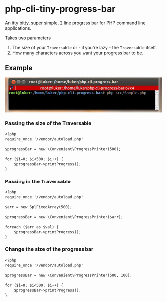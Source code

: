 # php-cli-tiny-progress-bar
An itty bitty, super simple, 2 line progress bar for PHP command line applications.

Takes two parameters

1. The size of your `Traversable` or - if you're lazy - the `Traversable` itself.
2. How many characters across you want your progress bar to be.

## Example

![bash example](sample.gif "Bash Example")

### Passing the size of the Traversable

```
<?php
require_once '/vendor/autoload.php';

$progressBar = new \Convenient\ProgressPrinter(500);

for ($i=0; $i<500; $i++) {
    $progressBar->printProgress();
}
```

### Passing in the Traversable

```
<?php
require_once '/vendor/autoload.php';

$arr = new SplFixedArray(500);

$progressBar = new \Convenient\ProgressPrinter($arr);

foreach ($arr as $val) {
    $progressBar->printProgress();
}
```

### Change the size of the progress bar

```
<?php
require_once '/vendor/autoload.php';

$progressBar = new \Convenient\ProgressPrinter(500, 100);

for ($i=0; $i<500; $i++) {
    $progressBar->printProgress();
}
```
